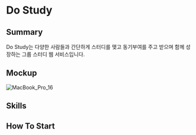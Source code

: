# Do Study

## Summary

Do Study는 다양한 사람들과 간단하게 스터디를 맺고 동기부여를 주고 받으며 함께 성장하는 그룹 스터디 웹 서비스입니다.

## Mockup

![MacBook_Pro_16](https://user-images.githubusercontent.com/81551906/231063003-15f0c415-882b-438f-a91e-e5b46f106e68.png)


## Skills

## How To Start

